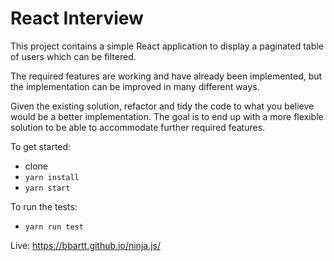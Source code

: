 # React Interview

This project contains a simple React application to display a paginated table of users which can be filtered.

The required features are working and have already been implemented, but the implementation can be improved in many different ways.

Given the existing solution, refactor and tidy the code to what you believe would be a better implementation. The goal is to end up with a more flexible solution to be able to accommodate further required features.

To get started:

- clone
- `yarn install`
- `yarn start`

To run the tests:

- `yarn run test`

Live: https://bbartt.github.io/ninja.js/
